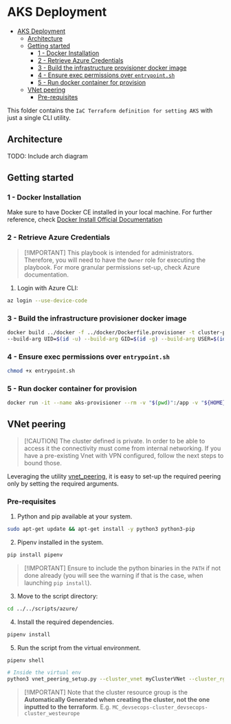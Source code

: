 # AKS Deployment

- [AKS Deployment](#aks-deployment)
  - [Architecture](#architecture)
  - [Getting started](#getting-started)
    - [1 - Docker Installation](#1---docker-installation)
    - [2 - Retrieve Azure Credentials](#2---retrieve-azure-credentials)
    - [3 - Build the infrastructure provisioner docker image](#3---build-the-infrastructure-provisioner-docker-image)
    - [4 - Ensure exec permissions over `entrypoint.sh`](#4---ensure-exec-permissions-over-entrypointsh)
    - [5 - Run docker container for provision](#5---run-docker-container-for-provision)
  - [VNet peering](#vnet-peering)
    - [Pre-requisites](#pre-requisites)


This folder contains the `IaC Terraform definition for setting AKS` with just a single CLI utility.

## Architecture

TODO: Include arch diagram


## Getting started

### 1 - Docker Installation

Make sure to have Docker CE installed in your local machine. For further reference, check [Docker Install Official Documentation](https://docs.docker.com/engine/install)

### 2 - Retrieve Azure Credentials

> \[!IMPORTANT\]
> This playbook is intended for administrators. Therefore, you will need to have the `Owner` role for executing the playbook. For more granular permissions set-up, check Azure documentation.

1. Login with Azure CLI:

```bash
az login --use-device-code
```

### 3 - Build the infrastructure provisioner docker image

```bash
docker build ../docker -f ../docker/Dockerfile.provisioner -t cluster-provider:1.0 \
--build-arg UID=$(id -u) --build-arg GID=$(id -g) --build-arg USER=$(id -un) --build-arg GROUP=$(id -gn)
```

### 4 - Ensure exec permissions over `entrypoint.sh`

```bash
chmod +x entrypoint.sh
```

### 5 - Run docker container for provision

```bash
docker run -it --name aks-provisioner --rm -v "$(pwd)":/app -v "${HOME}/.azure":/app/.azure -e VERBOSITY="-vv" cluster-provider:1.0
```

## VNet peering

> \[!CAUTION\]
> The cluster defined is private. In order to be able to access it the connectivity must come from internal networking. If you have a pre-existing Vnet with VPN configured, follow the next steps to bound those.

Leveraging the utility [vnet_peering](../../scripts/azure/vnet_peering.py), it is easy to set-up the required peering only by setting the required arguments.

### Pre-requisites

1. Python and pip available at your system.

```bash
sudo apt-get update && apt-get install -y python3 python3-pip
```

2. Pipenv installed in the system.

```bash
pip install pipenv
```

> \[!IMPORTANT\]
> Ensure to include the python binaries in the `PATH` if not done already (you will see the warning if that is the case, when launching `pip install`).

3. Move to the script directory:

```bash
cd ../../scripts/azure/
```

4. Install the required dependencies.

```bash
pipenv install
```

5. Run the script from the virtual environment.

```bash
pipenv shell

# Inside the virtual env
python3 vnet_peering_setup.py --cluster_vnet myClusterVNet --cluster_rg myClusterResourceGroup --existing_vnet myExistingVNet --existing_rg myExistingResourceGroup --subscription_id mySubscriptionId
```

> \[!IMPORTANT\]
> Note that the cluster resource group is the **Automatically Generated when creating the cluster, not the one inputted to the terraform**. E.g. `MC_devsecops-cluster_devsecops-cluster_westeurope`

